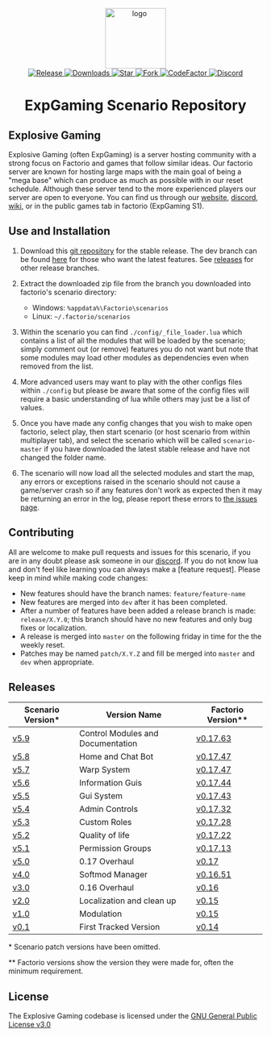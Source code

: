 <p align="center">
  <img alt="logo" src="https://avatars2.githubusercontent.com/u/39745392?s=200&v=4" width="120">
  <br>
  <a href="https://github.com/explosivegaming/scenario/tags">
    <img src="https://img.shields.io/github/tag/explosivegaming/scenario.svg?label=Release" alt="Release">
  </a>
  <a href="https://github.com/explosivegaming/scenario/archive/master.zip">
    <img src="https://img.shields.io/github/downloads/explosivegaming/scenario/total.svg?label=Downloads" alt="Downloads">
  </a>
  <a href="https://github.com/explosivegaming/scenario/stargazers">
    <img src="https://img.shields.io/github/stars/explosivegaming/scenario.svg?label=Stars" alt="Star">
  </a>
  <a href="http://github.com/explosivegaming/scenario/fork">
    <img src="https://img.shields.io/github/forks/explosivegaming/scenario.svg?label=Forks" alt="Fork">
  </a>
  <a href="https://www.codefactor.io/repository/github/explosivegaming/scenario">
    <img src="https://www.codefactor.io/repository/github/explosivegaming/scenario/badge" alt="CodeFactor">
  </a>
  <a href="https://discord.explosivegaming.nl">
    <img src="https://discordapp.com/api/guilds/260843215836545025/widget.png?style=shield" alt="Discord">
  </a>
</p>
<h1 align="center">ExpGaming Scenario Repository</h2>

## Explosive Gaming

Explosive Gaming (often ExpGaming) is a server hosting community with a strong focus on Factorio and games that follow similar ideas. Our factorio server are known for hosting large maps with the main goal of being a "mega base" which can produce as much as possible with in our reset schedule. Although these server tend to the more experienced players our server are open to everyone. You can find us through our [website], [discord], [wiki], or in the public games tab in factorio (ExpGaming S1).

## Use and Installation

1) Download this [git repository](https://github.com/explosivegaming/scenario/archive/master.zip) for the stable release. The dev branch can be found [here](https://github.com/explosivegaming/scenario/archive/dev.zip) for those who want the latest features. See [releases](#releases) for other release branches.

2) Extract the downloaded zip file from the branch you downloaded into factorio's scenario directory:
    * Windows: `%appdata%\Factorio\scenarios`
    * Linux: `~/.factorio/scenarios`

3) Within the scenario you can find `./config/_file_loader.lua` which contains a list of all the modules that will be loaded by the scenario; simply comment out (or remove) features you do not want but note that some modules may load other modules as dependencies even when removed from the list.

4) More advanced users may want to play with the other configs files within `./config` but please be aware that some of the config files will require a basic understanding of lua while others may just be a list of values.

5) Once you have made any config changes that you wish to make open factorio, select play, then start scenario (or host scenario from within multiplayer tab), and select the scenario which will be called `scenario-master` if you have downloaded the latest stable release and have not changed the folder name.

6) The scenario will now load all the selected modules and start the map, any errors or exceptions raised in the scenario should not cause a game/server crash so if any features don't work as expected then it may be returning an error in the log, please report these errors to [the issues page](issues).

## Contributing

All are welcome to make pull requests and issues for this scenario, if you are in any doubt please ask someone in our [discord]. If you do not know lua and don't feel like learning you can always make a [feature request]. Please keep in mind while making code changes:

* New features should have the branch names: `feature/feature-name`
* New features are merged into `dev` after it has been completed.
* After a number of features have been added a release branch is made: `release/X.Y.0`; this branch should have no new features and only bug fixes or localization.
* A release is merged into `master` on the following friday in time for the the weekly reset.
* Patches may be named `patch/X.Y.Z` and fill be merged into `master` and `dev` when appropriate.

## Releases

| Scenario Version* | Version Name | Factorio Version** |
|---|---|---|
| [v5.9][s5.9] | Control Modules and Documentation | [v0.17.63][f0.17.63] |
| [v5.8][s5.8] | Home and Chat Bot | [v0.17.47][f0.17.49] |
| [v5.7][s5.7] | Warp System | [v0.17.47][f0.17.47] |
| [v5.6][s5.6] | Information Guis | [v0.17.44][f0.17.44] |
| [v5.5][s5.5] | Gui System | [v0.17.43][f0.17.43] |
| [v5.4][s5.4] | Admin Controls | [v0.17.32][f0.17.32] |
| [v5.3][s5.3] | Custom Roles | [v0.17.28][f0.17.28] |
| [v5.2][s5.2] | Quality of life | [v0.17.22][f0.17.22] |
| [v5.1][s5.1] | Permission Groups | [v0.17.13][f0.17.13] |
| [v5.0][s5.0] | 0.17 Overhaul| [v0.17][f0.17.9] |
| [v4.0][s4.0] | Softmod Manager | [v0.16.51][f0.16.51] |
| [v3.0][s3.0] | 0.16 Overhaul | [v0.16][f0.16] |
| [v2.0][s2.0] | Localization and clean up | [v0.15][f0.15] |
| [v1.0][s1.0] | Modulation | [v0.15][f0.15] |
| [v0.1][s0.1] | First Tracked Version | [v0.14][f0.14] |

\* Scenario patch versions have been omitted.

\*\* Factorio versions show the version they were made for, often the minimum requirement.

[s5.9]: https://github.com/explosivegaming/scenario/releases/tag/5.9.0
[s5.8]: https://github.com/explosivegaming/scenario/releases/tag/5.8.0
[s5.7]: https://github.com/explosivegaming/scenario/releases/tag/5.7.0
[s5.6]: https://github.com/explosivegaming/scenario/releases/tag/5.6.0
[s5.5]: https://github.com/explosivegaming/scenario/releases/tag/5.5.0
[s5.4]: https://github.com/explosivegaming/scenario/releases/tag/5.4.0
[s5.3]: https://github.com/explosivegaming/scenario/releases/tag/5.3.0
[s5.2]: https://github.com/explosivegaming/scenario/releases/tag/5.2.0
[s5.1]: https://github.com/explosivegaming/scenario/releases/tag/5.1.0
[s5.0]: https://github.com/explosivegaming/scenario/releases/tag/5.0.0
[s4.0]: https://github.com/explosivegaming/scenario/releases/tag/v4.0
[s3.0]: https://github.com/explosivegaming/scenario/releases/tag/v3.0
[s2.0]: https://github.com/explosivegaming/scenario/releases/tag/v2.0
[s1.0]: https://github.com/explosivegaming/scenario/releases/tag/v1.0
[s0.1]: https://github.com/explosivegaming/scenario/releases/tag/v0.1

[f0.17.63]: https://wiki.factorio.com/Version_history/0.17.0#0.17.63
[f0.17.49]: https://wiki.factorio.com/Version_history/0.17.0#0.17.49
[f0.17.47]: https://wiki.factorio.com/Version_history/0.17.0#0.17.47
[f0.17.44]: https://wiki.factorio.com/Version_history/0.17.0#0.17.44
[f0.17.43]: https://wiki.factorio.com/Version_history/0.17.0#0.17.43
[f0.17.32]: https://wiki.factorio.com/Version_history/0.17.0#0.17.32
[f0.17.28]: https://wiki.factorio.com/Version_history/0.17.0#0.17.28
[f0.17.22]: https://wiki.factorio.com/Version_history/0.17.0#0.17.22
[f0.17.13]: https://wiki.factorio.com/Version_history/0.17.0#0.17.13
[f0.17.9]: https://wiki.factorio.com/Version_history/0.17.0#0.17.9
[f0.16.51]: https://wiki.factorio.com/Version_history/0.16.0#0.16.51
[f0.16]: https://wiki.factorio.com/Version_history/0.16.0
[f0.15]: https://wiki.factorio.com/Version_history/0.15.0
[f0.14]: https://wiki.factorio.com/Version_history/0.14.0

## License

The Explosive Gaming codebase is licensed under the [GNU General Public License v3.0](LICENSE)

[issues]: https://github.com/explosivegaming/scenario/issues/new/choose
[website]: https://explosivegaming.nl
[discord]: https://discord.explosivegaming.nl
[wiki]: https://wiki.explosivegaming.nl
